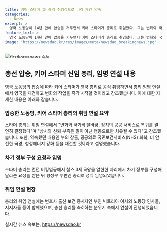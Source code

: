 ```yaml
---
title: 키어 스타머 英 총리 취임식으로 나라 재건 약속
categories:
  - News
excerpt: >
  영국 노동당이 14년 만에 압승을 거두면서 키어 스타머가 총리로 취임했다. 그는 변화와 국가적 탈바꿈, 정치의 공공 서비스로의 복귀를 강조하며 여러 공약들을 재확인했다. 노동당과 지지자들은 총선 승리를 축하하며 취임식을 맞았고, 차기 정부를 구성해달라는 국왕의 요청을 받은 뒤 행정부 수반으로 정식 임명됐다.
feature_text: >
  영국 노동당이 14년 만에 압승을 거두면서 키어 스타머가 총리로 취임했다. 그는 변화와 국가적 탈바꿈, 정치의 공공 서비스로의 복귀를 강조하며 여러 공약들을 재확인했다. 노동당과 지지자들은 총선 승리를 축하하며 취임식을 맞았고, 차기 정부를 구성해달라는 국왕의 요청을 받은 뒤 행정부 수반으로 정식 임명됐다.
image: 'https://newsdao.kr/res/images/meta/newsdao_breakingnews.jpg'
---
```


<p><img src="https://newsdao.kr/res/images/meta/newsdao_breakingnews.jpg" alt="firstkoreanews 속보" /></p>

<h2 data-ke-size="size26">총선 압승, 키어 스타머 신임 총리, 임명 연설 내용</h2>

<p data-ke-size="size16">영국 노동당의 압승에 따라 키어 스타머가 영국 총리로 공식 취임하면서 총리 임명 연설에서 영국을 재건하고 변화의 작업을 즉각 시작할 것이라고 강조했습니다. 이에 대한 자세한 내용은 아래와 같습니다.</p>

<h3><b>압승한 노동당, 키어 스타머 총리의 취임 연설 요약</b></h3>

<p data-ke-size="size16">스타머 총리는 취임 연설에서 "변화와 국가적 탈바꿈, 정치의 공공 서비스로 복귀를 결연히 결정했다"며 "상처와 신뢰 부족은 말이 아닌 행동으로만 치유될 수 있다"고 강조했습니다. 또한, 약속했던 내용인 부의 창출, 공공의료 국민보건서비스(NHS) 회복, 더 안전한 국경, 청정에너지 강화 등을 재건할 것이라고 설명했습니다.</p>

<h3><b>차기 정부 구성 요청과 임명</b></h3>

<p data-ke-size="size16">스타머 총리는 런던 버킹엄궁에서 찰스 3세 국왕을 알현한 자리에서 차기 정부를 구성해달라는 요청을 받은 뒤 행정부 수반인 총리로 정식 임명되었습니다.</p>

<h3><b>취임 연설 현장</b></h3>

<p data-ke-size="size16">총리의 취임 연설에는 변호사 출신 보건 종사자인 부인 빅토리아 여사와 노동당 인사들, 지지자들 등이 함께했으며, 총선 승리를 축하하는 분위기 속에서 연설이 진행되었습니다.</p>
실시간 뉴스 속보는, <a href="https://newsdao.kr" rel="dofollow">https://newsdao.kr</a>


